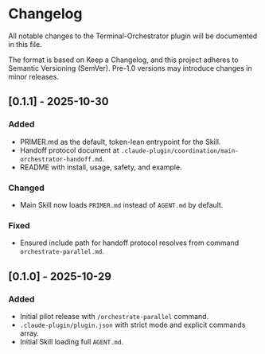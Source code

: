 # Changelog

All notable changes to the Terminal-Orchestrator plugin will be documented in this file.

The format is based on Keep a Changelog, and this project adheres to Semantic Versioning (SemVer). Pre-1.0 versions may introduce changes in minor releases.

## [0.1.1] - 2025-10-30
### Added
- PRIMER.md as the default, token-lean entrypoint for the Skill.
- Handoff protocol document at `.claude-plugin/coordination/main-orchestrator-handoff.md`.
- README with install, usage, safety, and example.

### Changed
- Main Skill now loads `PRIMER.md` instead of `AGENT.md` by default.

### Fixed
- Ensured include path for handoff protocol resolves from command `orchestrate-parallel.md`.

## [0.1.0] - 2025-10-29
### Added
- Initial pilot release with `/orchestrate-parallel` command.
- `.claude-plugin/plugin.json` with strict mode and explicit commands array.
- Initial Skill loading full `AGENT.md`.
